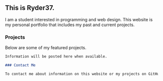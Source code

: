 ## This is Ryder37.

I am a student interested in programming and web design. This website is my personal portfolio that includes my past and current projects.

### Projects

Below are some of my featured projects.

```markdown
Information will be posted here when available.

### Contact Me

To contact me about information on this website or my projects on GitHub, please email: ryder37.yyz@gmail.com.
